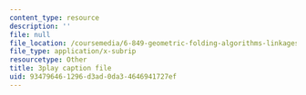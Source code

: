 ```yaml
---
content_type: resource
description: ''
file: null
file_location: /coursemedia/6-849-geometric-folding-algorithms-linkages-origami-polyhedra-fall-2012/934796461296d3ad0da34646941727ef_AxCavqjfy6w.srt
file_type: application/x-subrip
resourcetype: Other
title: 3play caption file
uid: 93479646-1296-d3ad-0da3-4646941727ef
---
```

